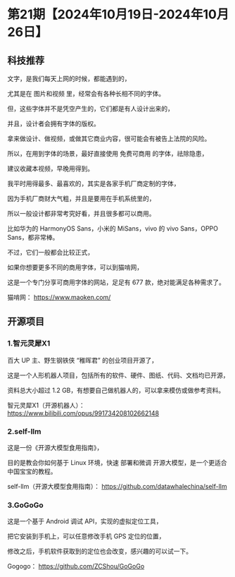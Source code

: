 # 第21期【2024年10月19日-2024年10月26日】

## 科技推荐


文字，是我们每天上网的时候，都能遇到的，

尤其是在 图片和视频 里，经常会有各种长相不同的字体。

但，这些字体并不是凭空产生的，它们都是有人设计出来的，

并且，设计者会拥有字体的版权。

拿来做设计、做视频，或做其它商业内容，很可能会有被告上法院的风险。

所以，在用到字体的场景，最好直接使用 免费可商用 的字体，祛除隐患，

建议收藏本视频，早晚用得到。

我平时用得最多、最喜欢的，其实是各家手机厂商定制的字体，

因为手机厂商财大气粗，并且是要用在手机系统里的，

所以一般设计都非常考究好看，并且很多都可以商用。

比如华为的 HarmonyOS Sans，小米的 MiSans，vivo 的 vivo Sans，OPPO Sans，都非常棒。

不过，它们一般都会比较正式，

如果你想要更多不同的商用字体，可以到猫啃网，

这是一个专门分享可商用字体的网站，足足有 677 款，绝对能满足各种需求了。

猫啃网：
https://www.maoken.com/


## 开源项目

### 1.智元灵犀X1

百大 UP 主、野生钢铁侠 “稚晖君” 的创业项目开源了，

这是一个人形机器人项目，包括所有的软件、硬件、图纸、代码、文档均已开源，

资料总大小超过 1.2 GB，有想要自己做机器人的，可以拿来模仿或做参考资料。

智元灵犀X1（开源机器人）：
https://www.bilibili.com/opus/991734208102662148

### 2.self-llm

这是一份《开源大模型食用指南》，

目的是教会你如何基于 Linux 环境，快速 部署和微调 开源大模型，是一个更适合中国宝宝的教程。

self-llm（开源大模型食用指南）：
https://github.com/datawhalechina/self-llm

### 3.GoGoGo

这是一个基于 Android 调试 API，实现的虚拟定位工具，

把它安装到手机上，可以任意修改手机 GPS 定位的位置，

修改之后，手机软件获取到的定位也会改变，感兴趣的可以试一下。

Gogogo：
https://github.com/ZCShou/GoGoGo
